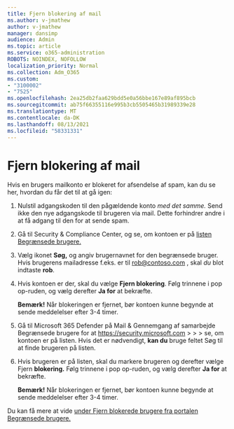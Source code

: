 ```yaml
---
title: Fjern blokering af mail
ms.author: v-jmathew
author: v-jmathew
manager: dansimp
audience: Admin
ms.topic: article
ms.service: o365-administration
ROBOTS: NOINDEX, NOFOLLOW
localization_priority: Normal
ms.collection: Adm_O365
ms.custom:
- "3100002"
- "7525"
ms.openlocfilehash: 2ea25db2faa629bdd5e0a56bbe167e89af895bcb
ms.sourcegitcommit: ab75f66355116e995b3cb5505465b31989339e28
ms.translationtype: MT
ms.contentlocale: da-DK
ms.lasthandoff: 08/13/2021
ms.locfileid: "58331331"
---
```

# <a name="unblock-email"></a>Fjern blokering af mail

Hvis en brugers mailkonto er blokeret for afsendelse af spam, kan du se her, hvordan du får det til at gå igen:

1. Nulstil adgangskoden til den pågældende konto *med det samme.* Send ikke den nye adgangskode til brugeren via mail. Dette forhindrer andre i at få adgang til den for at sende spam.
2. Gå til Security & Compliance Center, og se, om kontoen er på [listen Begrænsede brugere.](https://protection.office.com/#/restrictedusers)
3. Vælg ikonet **Søg,** og angiv brugernavnet for den begrænsede bruger. Hvis brugerens mailadresse f.eks. er til rob@contoso.com , skal *du* blot indtaste **rob**.
4. Hvis kontoen er der, skal du vælge **Fjern blokering**. Følg trinnene i pop op-ruden, og vælg derefter **Ja for** at bekræfte.  
    
    **Bemærk!** Når blokeringen er fjernet, bør kontoen kunne begynde at sende meddelelser efter 3-4 timer.
2. Gå til Microsoft 365 Defender på Mail & Gennemgang af samarbejde Begrænsede brugere for at <https://security.microsoft.com> \>  \>  \>  se, om kontoen er på listen. Hvis det er nødvendigt, **kan du** bruge feltet Søg til at finde brugeren på listen.
3. Hvis brugeren er på listen, skal du markere brugeren og derefter vælge Fjern **blokering.** Følg trinnene i pop op-ruden, og vælg derefter **Ja for** at bekræfte.

   **Bemærk!** Når blokeringen er fjernet, bør kontoen kunne begynde at sende meddelelser efter 3-4 timer.

Du kan få mere at vide [under Fjern blokerede brugere fra portalen Begrænsede brugere.](https://docs.microsoft.com/microsoft-365/security/office-365-security/removing-user-from-restricted-users-portal-after-spam)
